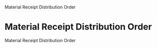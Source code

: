 
Material Receipt Distribution Order
# Material Receipt Distribution Order


Material Receipt Distribution Order
